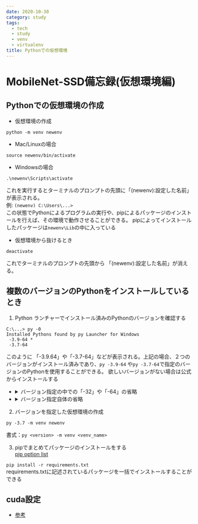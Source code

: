 ```yaml
---
date: 2020-10-30
category: study
tags:
  - tech
  - study
  - venv
  - virtualenv
title: Pythonでの仮想環境
---
```

# MobileNet-SSD備忘録(仮想環境編)

## Pythonでの仮想環境の作成

* 仮想環境の作成  
```
python -m venv newenv
```

* Mac/Linuxの場合  
```
source newenv/bin/activate
```
* Windowsの場合  
```
.\newenv\Scripts\activate
```  
これを実行するとターミナルのプロンプトの先頭に「(newenv):設定した名前」が表示される。  
例: `(newenv) C:\Users\...>`  
この状態でPythonによるプログラムの実行や、pipによるパッケージのインストールを行えば、その環境で動作させることができる。
pipによってインストールしたパッケージは`newenv\Lib`の中に入っている

* 仮想環境から抜けるとき
```
deactivate
```
これでターミナルのプロンプトの先頭から 「(newenv):設定した名前」が消える。

## 複数のバージョンのPythonをインストールしているとき
1. Python ランチャーでインストール済みのPythonのバージョンを確認する
```例
C:\...> py -0
Installed Pythons found by py Launcher for Windows
 -3.9-64 *
 -3.7-64
```
このように 「-3.9.64」や「-3.7-64」などが表示される。上記の場合、２つのバージョンがインストール済みであり、`py -3.9-64` や`py -3.7-64`で指定のバージョンのPythonを使用することができる。
欲しいバージョンがない場合は公式からインストールする
  * <details><summary>バージョン指定の中での「-32」や「-64」の省略</summary>
    「py -X」のように，バージョン指定の中の「-32」，「-64」を省略することもできる． そのときは，Python バージョン X が実行されるが， Python のバージョン X 32ビット版と64ビット版をインストールしている場合は， 64ビット版の方が実行される． （公式マニュアルに，そのように記載されている）</details>
  * <details><summary>バージョン指定自体の省略</summary>
    「py」のようにバージョン指定を省略したときは， インストールされている Python の最新バージョンが実行される． （公式マニュアルに，そのように記載されている）</details>

2. バージョンを指定した仮想環境の作成
```
py -3.7 -m venv newenv
```
書式：`py <version> -m venv <venv_name>`  

3. pipでまとめてパッケージのインストールをする  
[pip option list](https://kurozumi.github.io/pip/reference/pip.html "pip option list(formal)")

`pip install -r requirements.txt `  
requirements.txtに記述されているパッケージを一括でインストールすることができる

## cuda設定
* [参考](https://qiita.com/8128/items/2e884998cd1193f73e2f "参考")